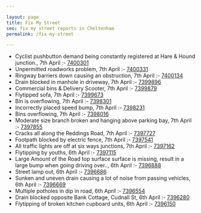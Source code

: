 ```yaml
---

layout: page
title: Fix My Street
seo: fix my street reports in Cheltenham
permalink: /fix-my-street

---
```


<!-- fix_marker starts -->

- Cyclist pushbutton demand being constantly registered at Hare & Hound junction., 7th April :- [7400301](https://www.fixmystreet.com/report/7400301)
- Unpermitted roadworks problem, 7th April :- [7400331](https://www.fixmystreet.com/report/7400331)
- Ringway barriers down causing an obstruction, 7th April :- [7400134](https://www.fixmystreet.com/report/7400134)
- Drain blocked in manhole in driveway, 7th April :- [7399896](https://www.fixmystreet.com/report/7399896)
- Commercial bins & Delivery Scooter, 7th April :- [7399879](https://www.fixmystreet.com/report/7399879)
- Flytipped sofa, 7th April :- [7399673](https://www.fixmystreet.com/report/7399673)
- Bin is overflowing, 7th April :- [7398301](https://www.fixmystreet.com/report/7398301)
- Incorrectly placed speed bump, 7th April :- [7398231](https://www.fixmystreet.com/report/7398231)
- Bins overflowing, 7th April :- [7398016](https://www.fixmystreet.com/report/7398016)
- Moderate size branch broken and hanging above parking bay, 7th April :- [7397855](https://www.fixmystreet.com/report/7397855)
- Cracks all along the Reddings Road, 7th April :- [7397727](https://www.fixmystreet.com/report/7397727)
- Footpath blocked by electric fence, 7th April :- [7397541](https://www.fixmystreet.com/report/7397541)
- All traffic lights are off at six ways junctions, 7th April :- [7397162](https://www.fixmystreet.com/report/7397162)
- Flytipping by youths, 6th April :- [7397115](https://www.fixmystreet.com/report/7397115)
- Large Amount of the Road top surface surface is missing, result in a large bump when going driving over.., 6th April :- [7396888](https://www.fixmystreet.com/report/7396888)
- Street lamp out, 6th April :- [7396686](https://www.fixmystreet.com/report/7396686)
- Sunken and uneven drain causing a lot of noise from passing vehicles, 6th April :- [7396669](https://www.fixmystreet.com/report/7396669)
- Multiple potholes in dip in road, 6th April :- [7396554](https://www.fixmystreet.com/report/7396554)
- Drain blocked opposite Bank Cottage, Cudnall St, 6th April :- [7396280](https://www.fixmystreet.com/report/7396280)
- Flytipping of broken kitchen cupboard units, 6th April :- [7396150](https://www.fixmystreet.com/report/7396150)

<!-- fix_marker ends -->